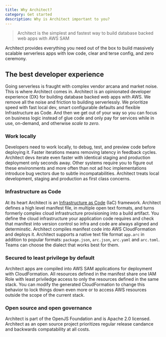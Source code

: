 ```yaml
---
title: Why Architect?
category: Get started
description: Why is Architect important to you?
---
```


> Architect is the simplest and fastest way to build database backed web apps with AWS SAM

Architect provides everything you need out of the box to build massively scalable serverless apps with low code, clear and terse config, and zero ceremony.

## The best developer experience

Going serverless is fraught with complex vendor arcana and market noise. This is where Architect comes in. Architect is an opinionated developer experience (DX) for building database backed web apps with AWS. We remove all the noise and friction to building serverlessly. We prioritize speed with fast local dev, smart configurable defaults and flexible Infrastructure as Code. And then we get out of your way so you can focus on business logic instead of glue code and only pay for services while in use, on-demand, and otherwise _scale to zero_. 

### Work locally

Developers need to work locally, to debug, test, and preview code before deploying it. Faster iterations means removing latency in feedback cycles. Architect devs iterate even faster with identical staging and production deployment only seconds away. Other systems require you to figure out these environments and more often than not ad hoc implementations introduce bug vectors due to subtle incompatabilities. Architect treats local development, staging and production as first class concerns.

### Infrastructure as Code

At its heart Architect is an [Infrastructure as Code](https://en.wikipedia.org/wiki/Infrastructure_as_code) (IaC) framework. Architect defines a high level manifest file, in multiple open text formats, and turns formerly complex cloud infrastructure provisioning into a build artifact. You define the cloud infrastructure your application code requires and check that manifest into version control so infra and code are always aligned and determinstic. Architect compiles manifest code into AWS CloudFormation and deploys it. Architect supports a native text file format `app.arc` in addition to popular formats: `package.json`, `arc.json`, `arc.yaml` and `arc.toml`. Teams can choose the dialect that works best for them. 

### Secured to least privilege by default

Architect apps are compiled into AWS SAM applications for deployment with CloudFormation. All resources defined in the manifest share one IAM Role with least priviledge access to only the resources defined in the same stack. You can modify the generated CloudFormation to change this behavior to lock things down even more or to access AWS resources outside the scope of the current stack.

### Open source and open governance

Architect is part of the OpenJS Foundation and is Apache 2.0 licensed. Architect as an open source project prioritizes regular release candance and backwards compatability at all costs. 
